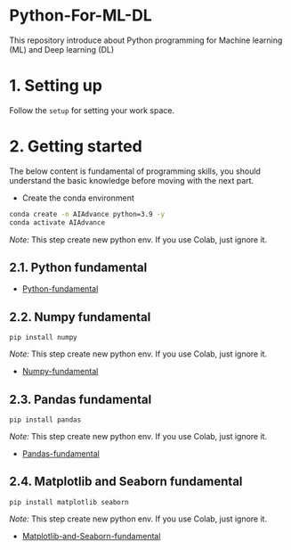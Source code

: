 # Python-For-ML-DL
This repository introduce about Python programming for Machine learning (ML) and Deep learning (DL)

# 1. Setting up
Follow the `setup` for setting your work space.

# 2. Getting started
The below content is fundamental of programming skills, you should understand the basic knowledge before moving with the next part.

- Create the conda environment
```bash
conda create -n AIAdvance python=3.9 -y
conda activate AIAdvance
```
*Note:* This step create new python env. If you use Colab, just ignore it.
## 2.1. Python fundamental
- [Python-fundamental](https://github.com/DatacollectorVN/Python-Tutorial)

## 2.2. Numpy fundamental
```
pip install numpy
```
*Note:* This step create new python env. If you use Colab, just ignore it.
- [Numpy-fundamental](https://github.com/DatacollectorVN/Frameworks-Machine-Learning/tree/master/numpy)
## 2.3. Pandas fundamental
```
pip install pandas
```
*Note:* This step create new python env. If you use Colab, just ignore it.
- [Pandas-fundamental](https://github.com/DatacollectorVN/Frameworks-Machine-Learning/tree/master/pandas)
## 2.4. Matplotlib and Seaborn fundamental
```
pip install matplotlib seaborn
```
*Note:* This step create new python env. If you use Colab, just ignore it.
- [Matplotlib-and-Seaborn-fundamental](https://github.com/DatacollectorVN/Frameworks-Machine-Learning/tree/master/matplotlib-seaborn-other)


